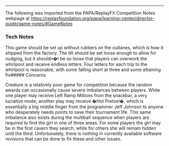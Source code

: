 ***
The following was imported from the PAPA/ReplayFX Competition Notes webpage at https://replayfoundation.org/papa/learning-center/director-guide/game-notes/#GameNotes

### Tech Notes
            
This game should be set up without rubbers on the outlanes, which is how it shipped from the factory. The tilt should be set loose enough to allow for nudging, but it shouldn�t be so loose that players can overwork the whirlpool and receive endless letters. Four letters for each trip to the whirlpool is reasonable, with some falling short at three and some attaining fiv##### Concerns
            
Creature is a relatively poor game for competition because the random awards can occasionally cause severe imbalances between players. While one player may receive Left Ramp Millions from the snackbar, a very lucrative mode, another play may receive �Hot Pretzel�, which is essentially a big middle finger from the programmer Jeff Johnson to anyone who desperately needs points to save their tournament life. This same imbalance also exists during the multiball sequence when players are required to find the girl in one of three areas. For some players the girl may be in the first cavern they search, while for others she will remain hidden until the third. Unfortunately, there is nothing in currently available software revisions that can be done to fix these and other issues.